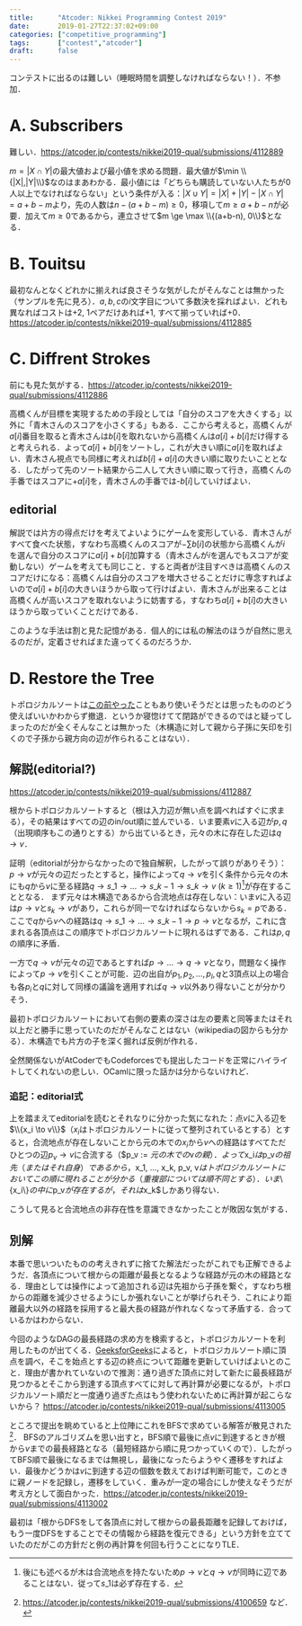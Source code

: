 ```yaml
---
title:      "Atcoder: Nikkei Programming Contest 2019"
date:       2019-01-27T22:37:02+09:00
categories: ["competitive_programming"]
tags:       ["contest","atcoder"]
draft:      false
---
```


コンテストに出るのは難しい（睡眠時間を調整しなければならない！）．不参加．

<!--more-->

# A. Subscribers

難しい．https://atcoder.jp/contests/nikkei2019-qual/submissions/4112889

$m=|X \cap Y|$の最大値および最小値を求める問題．最大値が$\min \\{|X|,|Y|\\}$なのはまあわかる．最小値には「どちらも購読していない人たちが$0$人以上でなければならない」という条件が入る：$|X \cup Y|=|X|+|Y|-|X \cap Y|=a+b-m$より，先の人数は$n-(a+b-m) \ge 0$，移項して$m \ge a + b - n$が必要．加えて$m \ge 0$であるから，連立させて$m \ge \max \\{(a+b-n), 0\\}$となる．

# B. Touitsu

最初なんとなくどれかに揃えれば良さそうな気がしたがそんなことは無かった（サンプルを先に見ろ）．$a,b,c$の$i$文字目について多数決を採ればよい．どれも異なればコストは+2, 1ペアだけあれば+1, すべて揃っていれば+0．https://atcoder.jp/contests/nikkei2019-qual/submissions/4112885

# C. Diffrent Strokes

前にも見た気がする．https://atcoder.jp/contests/nikkei2019-qual/submissions/4112886

高橋くんが目標を実現するための手段としては「自分のスコアを大きくする」以外に「青木さんのスコアを小さくする」もある．ここから考えると，高橋くんが$a[i]$番目を取ると青木さんは$b[i]$を取れないから高橋くんは$a[i]+b[i]$だけ得すると考えられる．よって$a[i]+b[i]$をソートし，これが大きい順に$a[i]$を取ればよい．青木さん視点でも同様に考えれば$b[i]+a[i]$の大きい順に取りたいこととなる．したがって先のソート結果から二人して大きい順に取って行き，高橋くんの手番ではスコアに+$a[i]$を，青木さんの手番では-$b[i]$していけばよい．

<!-- 一応説明しておくと「$a[i]+b[i]$をソートし，これが大きい順から$a[i]$を取」るためにはタプル$t_i = (a[i]+b[i],i)$の配列をソートし（少なくともOCamlの`Pervasives.compare`ではタプルの先頭(?)からそれっぽく比較してくれるので今回もそれを利用できる），降順に$a[snd(t_i)]$を得ればよい． -->

<!-- 降順ソートは最近は2引数関数の引数を反転させる関数を作って書いているが以前は`(fun u v -> -compare u v)`としていた．`compare v u`は見間違えそうなので使わない．昇順ソート済み配列を末尾から辿るのは何度かつらくなったので止めている．ソートと言えば整数なら`compare`の代わりに`(-)`でも良いらしいが，一目で意味が分かり難いため使わない． -->

## editorial

解説では片方の得点だけを考えてよいようにゲームを変形している．青木さんがすべて食べた状態，すなわち高橋くんのスコアが$-\sum b[i]$の状態から高橋くんが$i$を選んで自分のスコアに$a[i]+b[i]$加算する（青木さんが$i$を選んでもスコアが変動しない）ゲームを考えても同じこと．すると両者が注目すべきは高橋くんのスコアだけになる：高橋くんは自分のスコアを増大させることだけに専念すればよいので$a[i]+b[i]$の大きいほうから取って行けばよい．青木さんが出来ることは高橋くんが高いスコアを取れないように妨害する，すなわち$a[i]+b[i]$の大きいほうから取っていくことだけである．

このような手法は割と見た記憶がある．個人的には私の解法のほうが自然に思えるのだが，定着させればまた違ってくるのだろうか．

# D. Restore the Tree

トポロジカルソートは[この前やった](/posts/cf_532)こともあり使いそうだとは思ったもののどう使えばいいかわからず撤退．というか寝惚けてて閉路ができるのではと疑ってしまったのだが全くそんなことは無かった（木構造に対して親から子孫に矢印を引くので子孫から親方向の辺が作られることはない）．

## 解説(editorial?)

https://atcoder.jp/contests/nikkei2019-qual/submissions/4112887

根からトポロジカルソートすると（根は入力辺が無い点を調べればすぐに求まる），その結果はすべての辺のin/out順に並んでいる．いま要素$v$に入る辺が$p,q$（出現順序もこの通りとする）から出ているとき，元々の木に存在した辺は$q \to v$．

証明（editorialが分からなかったので独自解釈，したがって誤りがありそう）：$p \rightarrow v$が元々の辺だったとすると，操作によって$q \rightarrow v$を引く条件から元々の木にも$q$から$v$に至る経路$q \to s\_1 \to ... \to s\_{k-1} \to s\_k \to v\ (k \ge 1)$[^d00]が存在することとなる．
まず元々は木構造であるから合流地点は存在しない：いま$v$に入る辺は$p \to v$と$s_k \to v$があり，これらが同一でなければならないから$s_k=p$である．ここで$q$から$v$への経路は$q \to s\_1 \to ... \to s\_{k-1} \to p \to v$となるが，これに含まれる各頂点はこの順序でトポロジカルソートに現れるはずである．これは$p,q$の順序に矛盾．

一方で$q \rightarrow v$が元々の辺であるとすれば$p \to ... \to q \to v$となり，問題なく操作によって$p \rightarrow v$を引くことが可能．辺の出自が$p_1,p_2,...,p_l,q$と3頂点以上の場合も各$p_i$と$q$に対して同様の議論を適用すれば$q \rightarrow v$以外あり得ないことが分かりそう．

[^d00]: 後にも述べるが木は合流地点を持たないため$p \to v$と$q \to v$が同時に辺であることはない．従って$s\_1$は必ず存在する．

最初トポロジカルソートにおいて右側の要素の深さは左の要素と同等またはそれ以上だと勝手に思っていたのだがそんなことはない（wikipediaの図からも分かる）．木構造でも片方の子を深く掘れば反例が作れる．

全然関係ないがAtCoderでもCodeforcesでも提出したコードを正常にハイライトしてくれないの悲しい．OCamlに限った話かは分からないけれど．

### 追記：editorial式

上を踏まえてeditorialを読むとそれなりに分かった気になれた：点$v$に入る辺を$\\{x_i \to v\\}$（$x_i$はトポロジカルソートに従って整列されているとする）とすると，合流地点が存在しないことから元の木での$x_i$から$v$への経路はすべてただひとつの辺$p_v \to v$に合流する（$p_v := $元の木での$v$の親）．よって$x_i$は$p_v$の祖先（またはそれ自身）であるから，$x_1, ..., x_k, p_v, v$はトポロジカルソートにおいてこの順に現れることが分かる（重複部については順不同とする）．いま$\\{x_i\\}$の中に$p_v$が存在するが，それは$x_k$しかあり得ない．

こうして見ると合流地点の非存在性を意識できなかったことが敗因な気がする．

## 別解

本番で思いついたものの考えきれずに捨てた解法だったがこれでも正解できるようだ．各頂点について根からの距離が最長となるような経路が元の木の経路となる．理由としては操作によって追加される辺は先祖から子孫を繋ぐ，すなわち根からの距離を減少させるようにしか張れないことが挙げられそう．これにより距離最大以外の経路を採用すると最大長の経路が作れなくなって矛盾する．合っているかはわからない．

今回のようなDAGの最長経路の求め方を検索すると，トポロジカルソートを利用したものが出てくる．[GeeksforGeeks](https://www.geeksforgeeks.org/find-longest-path-directed-acyclic-graph/)によると，トポロジカルソート順に頂点を調べ，そこを始点とする辺の終点について距離を更新していけばよいとのこと．理由が書かれていないので推測：通り過ぎた頂点に対して新たに最長経路が見つかるとそこから到達する頂点すべてに対して再計算が必要になるが，トポロジカルソート順だと一度通り過ぎた点はもう使われないために再計算が起こらないから？ https://atcoder.jp/contests/nikkei2019-qual/submissions/4113005

ところで提出を眺めていると上位陣にこれをBFSで求めている解答が散見された[^d11]．
BFSのアルゴリズムを思い出すと，BFS順で最後に点$v$に到達するときが根から$v$までの最長経路となる（最短経路から順に見つかっていくので）．したがってBFS順で最後になるまでは無視し，最後になったらようやく遷移をすればよい．最後かどうかは$v$に到達する辺の個数を数えておけば判断可能で，このときに親ノードを記録し，遷移をしていく．重みが一定の場合にしか使えなそうだが考え方として面白かった．https://atcoder.jp/contests/nikkei2019-qual/submissions/4113002

[^d11]: https://atcoder.jp/contests/nikkei2019-qual/submissions/4100659 など．

最初は「根からDFSをして各頂点に対して根からの最長距離を記録しておけば，もう一度DFSをすることでその情報から経路を復元できる」という方針を立てていたのだがこの方針だと例の再計算を何回も行うことになりTLE．



